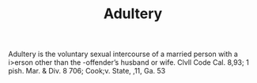 ---
title: Adultery
permalink: "/definitions/adultery.html"
body: Adultery is the voluntary sexual intercourse of a married person with a i>erson
  other than the -offender’s husband or wife. Clvll Code Cal. 8,93; 1 pish. Mar. &
  Div. 8 706; Cook;v. State, ,11, Ga. 53
published_at: '2018-07-07'
layout: post
---